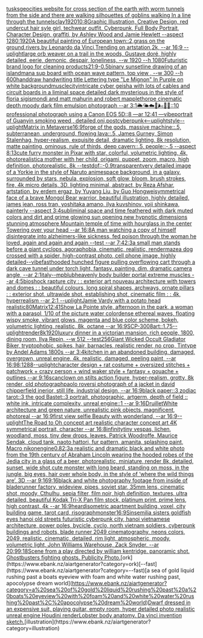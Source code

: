 [tusks](https://www.ebank.nz/aiartgenerator?category=tusks)[geocities website for cross section of the earth with worm tunnels from the side and there are walking silhouettes of goblins walking In a line through the tunnels](https://www.ebank.nz/aiartgenerator?category=geocities%20website%20for%20cross%20section%20of%20the%20earth%20with%20worm%20tunnels%20from%20the%20side%20and%20there%20are%20walking%20silhouettes%20of%20goblins%20walking%20In%20a%20line%20through%20the%20tunnels)[clay](https://www.ebank.nz/aiartgenerator?category=clay)[1920](https://www.ebank.nz/aiartgenerator?category=1920)[10:8](https://www.ebank.nz/aiartgenerator?category=10%3A8)[Graphic Illustration, Creative Design, red undercut hair syle girl, techwear outfit, Cyberpunk, Full Body Portrait, Character Design, graffiti, by Ashley Wood and Jamie Hewlett --aspect 1280:1920](https://www.ebank.nz/aiartgenerator?category=Graphic%20Illustration%2C%20Creative%20Design%2C%20red%20undercut%20hair%20syle%20girl%2C%20techwear%20outfit%2C%20Cyberpunk%2C%20Full%20Body%20Portrait%2C%20Character%20Design%2C%20graffiti%2C%20by%20Ashley%20Wood%20and%20Jamie%20Hewlett%20--aspect%201280%3A1920)[A beautiful painting of  European town::2,grass on the ground,rivers,by Leonardo da Vinci,Trending on artstation,2k, --ar 16:9 --uplight](https://www.ebank.nz/aiartgenerator?category=A%20beautiful%20painting%20of%20%20European%20town%3A%3A2%2Cgrass%20on%20the%20ground%2Crivers%2Cby%20Leonardo%20da%20Vinci%2CTrending%20on%20artstation%2C2k%2C%20--ar%2016%3A9%20--uplight)[large orb weaver on a trail in the woods, Gustave doré, highly detailed, eerie, demonic, despair, loneliness, --w 1920 --h 1080](https://www.ebank.nz/aiartgenerator?category=large%20orb%20weaver%20on%20a%20trail%20in%20the%20woods%2C%20Gustave%20dor%C3%A9%2C%20highly%20detailed%2C%20eerie%2C%20demonic%2C%20despair%2C%20loneliness%2C%20--w%201920%20--h%201080)[Futuristic brand logo for cleaning products](https://www.ebank.nz/aiartgenerator?category=Futuristic%20brand%20logo%20for%20cleaning%20products)[21:9](https://www.ebank.nz/aiartgenerator?category=21%3A9)[-0.5](https://www.ebank.nz/aiartgenerator?category=-0.5)[binary sunset](https://www.ebank.nz/aiartgenerator?category=binary%20sunset)[line drawing of an island](https://www.ebank.nz/aiartgenerator?category=line%20drawing%20of%20an%20island)[man](https://www.ebank.nz/aiartgenerator?category=man)[a sup board with ocean wave pattern, top view , --w 300 --h 600](https://www.ebank.nz/aiartgenerator?category=a%20sup%20board%20with%20ocean%20wave%20pattern%2C%20top%20view%20%2C%20--w%20300%20--h%20600)[handdraw handwriting title Lettering type "Le Mignon" In Purple on white  background](https://www.ebank.nz/aiartgenerator?category=handdraw%20handwriting%20title%20Lettering%20type%20%22Le%20Mignon%22%20In%20Purple%20on%20white%20%20background)[muscle](https://www.ebank.nz/aiartgenerator?category=muscle)[city](https://www.ebank.nz/aiartgenerator?category=city)[intricate cyber geisha with lots of cables and circuit boards in a liminal space detailed dark mysterious in the style of floria sigismondi and matt mahurin and robert mapplethorpe cinematic depth moody dark film emulsion photograph --ar 3:1](https://www.ebank.nz/aiartgenerator?category=intricate%20cyber%20geisha%20with%20lots%20of%20cables%20and%20circuit%20boards%20in%20a%20liminal%20space%20detailed%20dark%20mysterious%20in%20the%20style%20of%20floria%20sigismondi%20and%20matt%20mahurin%20and%20robert%20mapplethorpe%20cinematic%20depth%20moody%20dark%20film%20emulsion%20photograph%20--ar%203%3A1)[🌥🌤☁️💨🌬🌊🌌::10 professional photograph using a Canon EOS 5D::8  —ar 12:41 —vibe](https://www.ebank.nz/aiartgenerator?category=%F0%9F%8C%A5%F0%9F%8C%A4%E2%98%81%EF%B8%8F%F0%9F%92%A8%F0%9F%8C%AC%F0%9F%8C%8A%F0%9F%8C%8C%3A%3A10%20professional%20photograph%20using%20a%20Canon%20EOS%205D%3A%3A8%20%20%E2%80%94ar%2012%3A41%20%E2%80%94vibe)[portrait of Guanyin smoking weed , detailed,](https://www.ebank.nz/aiartgenerator?category=portrait%20of%20Guanyin%20smoking%20weed%20%2C%20detailed%2C)[oni,postcyberpunk](https://www.ebank.nz/aiartgenerator?category=oni%2Cpostcyberpunk)[<--uplight](https://www.ebank.nz/aiartgenerator?category=%3C--uplight)[style](https://www.ebank.nz/aiartgenerator?category=style)[--uplight](https://www.ebank.nz/aiartgenerator?category=--uplight)[Matrix in Metaverse](https://www.ebank.nz/aiartgenerator?category=Matrix%20in%20Metaverse)[16:9](https://www.ebank.nz/aiartgenerator?category=16%3A9)[forge of the gods, massive machine::.5, subterranean, underground, flowing lava::.5, James Gurney, Simon Stalenhag, hyper-realism, exquisite detail, dramatic lighting, 8k resolution, matte painting, ominous, rule of thirds, deep cavern::.5, people::-.5 --aspect 8:13](https://www.ebank.nz/aiartgenerator?category=forge%20of%20the%20gods%2C%20massive%20machine%3A%3A.5%2C%20subterranean%2C%20underground%2C%20flowing%20lava%3A%3A.5%2C%20James%20Gurney%2C%20Simon%20Stalenhag%2C%20hyper-realism%2C%20exquisite%20detail%2C%20dramatic%20lighting%2C%208k%20resolution%2C%20matte%20painting%2C%20ominous%2C%20rule%20of%20thirds%2C%20deep%20cavern%3A%3A.5%2C%20people%3A%3A-.5%20--aspect%208%3A13)[cute furry monster in Pixar with star, colorful, volumetric lighting, 4k, photorealistic](https://www.ebank.nz/aiartgenerator?category=cute%20furry%20monster%20in%20Pixar%20with%20star%2C%20colorful%2C%20volumetric%20lighting%2C%204k%2C%20photorealistic)[a mother with her child, origami, puppet, zoom, macro, high definition, photorealistic, 8k --test](https://www.ebank.nz/aiartgenerator?category=a%20mother%20with%20her%20child%2C%20origami%2C%20puppet%2C%20zoom%2C%20macro%2C%20high%20definition%2C%20photorealistic%2C%208k%20--test)[dof::-0.9](https://www.ebank.nz/aiartgenerator?category=dof%3A%3A-0.9)[transparent](https://www.ebank.nz/aiartgenerator?category=transparent)[very detailed image of a Yorkie in the style of Naruto anime](https://www.ebank.nz/aiartgenerator?category=very%20detailed%20image%20of%20a%20Yorkie%20in%20the%20style%20of%20Naruto%20anime)[space background, in a galaxy, surrounded by stars, nebula, explosion, soft glow, bloom, brush strokes, fire, 4k micro details, 3D, lighting minimal, abstract, by Reza Afshar, artstation, by erdem ergaz, by Yuyang Liu, by Guo Hongwei](https://www.ebank.nz/aiartgenerator?category=space%20background%2C%20in%20a%20galaxy%2C%20surrounded%20by%20stars%2C%20nebula%2C%20explosion%2C%20soft%20glow%2C%20bloom%2C%20brush%20strokes%2C%20fire%2C%204k%20micro%20details%2C%203D%2C%20lighting%20minimal%2C%20abstract%2C%20by%20Reza%20Afshar%2C%20artstation%2C%20by%20erdem%20ergaz%2C%20by%20Yuyang%20Liu%2C%20by%20Guo%20Hongwei)[symmetrical face of a brave Mongol Bear warrior, beautiful illustration, highly detailed, james jean, ross tran, yoshitaka amano, ilya kuvshinov, yoji shinkawa, painterly --aspect 3:4](https://www.ebank.nz/aiartgenerator?category=symmetrical%20face%20of%20a%20brave%20Mongol%20Bear%20warrior%2C%20beautiful%20illustration%2C%20highly%20detailed%2C%20james%20jean%2C%20ross%20tran%2C%20yoshitaka%20amano%2C%20ilya%20kuvshinov%2C%20yoji%20shinkawa%2C%20painterly%20--aspect%203%3A4)[subliminal space and time feathered with dark muted colors and dirt and grime glowing sun opening new hypnotic dimensions stunning atmosphere Mountain temple of time with hourglass in the center Towering over your head --ar 16:8](https://www.ebank.nz/aiartgenerator?category=subliminal%20space%20and%20time%20feathered%20with%20dark%20muted%20colors%20and%20dirt%20and%20grime%20glowing%20sun%20opening%20new%20hypnotic%20dimensions%20stunning%20atmosphere%20Mountain%20temple%20of%20time%20with%20hourglass%20in%20the%20center%20Towering%20over%20your%20head%20--ar%2016%3A8)[A man watching a copy of himself disintegrate into alzheimers-like sickness, fed poison through the woman he loved, again and again and again --test --ar 7:4](https://www.ebank.nz/aiartgenerator?category=A%20man%20watching%20a%20copy%20of%20himself%20disintegrate%20into%20alzheimers-like%20sickness%2C%20fed%20poison%20through%20the%20woman%20he%20loved%2C%20again%20and%20again%20and%20again%20--test%20--ar%207%3A4)[2:3](https://www.ebank.nz/aiartgenerator?category=2%3A3)[a small man stands before a giant cyclops, agoraphobia, cinematic, realistic, render](https://www.ebank.nz/aiartgenerator?category=a%20small%20man%20stands%20before%20a%20giant%20cyclops%2C%20agoraphobia%2C%20cinematic%2C%20realistic%2C%20render)[maze](https://www.ebank.nz/aiartgenerator?category=maze)[a dog crossed with a spider, high-contrast photo, cell phone image, highly detailed](https://www.ebank.nz/aiartgenerator?category=a%20dog%20crossed%20with%20a%20spider%2C%20high-contrast%20photo%2C%20cell%20phone%20image%2C%20highly%20detailed)[--vibefast](https://www.ebank.nz/aiartgenerator?category=--vibefast)[hooded hunched figure pulling overflowing cart through a dark cave tunnel under torch light, fantasy, painting, dim, dramatic camera angle, --ar 2:1](https://www.ebank.nz/aiartgenerator?category=hooded%20hunched%20figure%20pulling%20overflowing%20cart%20through%20a%20dark%20cave%20tunnel%20under%20torch%20light%2C%20fantasy%2C%20painting%2C%20dim%2C%20dramatic%20camera%20angle%2C%20--ar%202%3A1)[italy](https://www.ebank.nz/aiartgenerator?category=italy)[--mp](https://www.ebank.nz/aiartgenerator?category=--mp)[blub](https://www.ebank.nz/aiartgenerator?category=blub)[heavenly body builder portal extreme muscles --ar 4:5](https://www.ebank.nz/aiartgenerator?category=heavenly%20body%20builder%20portal%20extreme%20muscles%20--ar%204%3A5)[bioshock rapture city : : exterior art nouveau architecture with towers and domes : : beautiful colours, long spiral shapes, archways, ornate pillars : : exterior shot, ultrawide shot, establishing shot, cinematic film : : 4k, hyperrealism --ar 2:1 --uplight](https://www.ebank.nz/aiartgenerator?category=bioshock%20rapture%20city%20%3A%20%3A%20exterior%20art%20nouveau%20architecture%20with%20towers%20and%20domes%20%3A%20%3A%20beautiful%20colours%2C%20long%20spiral%20shapes%2C%20archways%2C%20ornate%20pillars%20%3A%20%3A%20exterior%20shot%2C%20ultrawide%20shot%2C%20establishing%20shot%2C%20cinematic%20film%20%3A%20%3A%204k%2C%20hyperrealism%20--ar%202%3A1%20--uplight)[Jamie Vardy with a potato head realistic](https://www.ebank.nz/aiartgenerator?category=Jamie%20Vardy%20with%20a%20potato%20head%20realistic)[80](https://www.ebank.nz/aiartgenerator?category=80)[Matrix](https://www.ebank.nz/aiartgenerator?category=Matrix)[12:41](https://www.ebank.nz/aiartgenerator?category=12%3A41)[Show La Pointe style, afternoon in the park, a woman with a parasol, 1/10 of the picture water color](https://www.ebank.nz/aiartgenerator?category=Show%20La%20Pointe%20style%2C%20afternoon%20in%20the%20park%2C%20a%20woman%20with%20a%20parasol%2C%201/10%20of%20the%20picture%20water%20color)[dense ethereal waves, floating wispy smoke, vibrant glows, magenta and blue color scheme, bokeh, volumetric lighting, realistic, 8k, octane --ar 16:9](https://www.ebank.nz/aiartgenerator?category=dense%20ethereal%20waves%2C%20floating%20wispy%20smoke%2C%20vibrant%20glows%2C%20magenta%20and%20blue%20color%20scheme%2C%20bokeh%2C%20volumetric%20lighting%2C%20realistic%2C%208k%2C%20octane%20--ar%2016%3A9)[SCP-3008](https://www.ebank.nz/aiartgenerator?category=SCP-3008)[art::1.75](https://www.ebank.nz/aiartgenerator?category=art%3A%3A1.75)[--uplight](https://www.ebank.nz/aiartgenerator?category=--uplight)[render](https://www.ebank.nz/aiartgenerator?category=render)[8k](https://www.ebank.nz/aiartgenerator?category=8k)[1920](https://www.ebank.nz/aiartgenerator?category=1920)[luxury dinner in a victorian mansion, rich people, 1800, dining room, Ilya Repin, --w 512 --test](https://www.ebank.nz/aiartgenerator?category=luxury%20dinner%20in%20a%20victorian%20mansion%2C%20rich%20people%2C%201800%2C%20dining%20room%2C%20Ilya%20Repin%2C%20--w%20512%20--test)[256](https://www.ebank.nz/aiartgenerator?category=256)[Giant Wicked Occult Gladiator Biker, tryptophobic, spikes, hair, barnacles, realistic render, no crop, Tintype by Andel Adams 1800s --ar 3:4](https://www.ebank.nz/aiartgenerator?category=Giant%20Wicked%20Occult%20Gladiator%20Biker%2C%20tryptophobic%2C%20spikes%2C%20hair%2C%20barnacles%2C%20realistic%20render%2C%20no%20crop%2C%20Tintype%20by%20Andel%20Adams%201800s%20--ar%203%3A4)[kitchen in an abandoned building, damaged, overgrown, unreal engine, 4k, realistic, damaged, peeling paint, --ar 16:9](https://www.ebank.nz/aiartgenerator?category=kitchen%20in%20an%20abandoned%20building%2C%20damaged%2C%20overgrown%2C%20unreal%20engine%2C%204k%2C%20realistic%2C%20damaged%2C%20peeling%20paint%2C%20--ar%2016%3A9)[8:12](https://www.ebank.nz/aiartgenerator?category=8%3A12)[88](https://www.ebank.nz/aiartgenerator?category=88)[--uplight](https://www.ebank.nz/aiartgenerator?category=--uplight)[character design + rat costume + oversized stitches + patchwork + crazy person + wind waker style + fantasy + gouache + outlines --ar 9:16](https://www.ebank.nz/aiartgenerator?category=character%20design%20%2B%20rat%20costume%20%2B%20oversized%20stitches%20%2B%20patchwork%20%2B%20crazy%20person%20%2B%20wind%20waker%20style%20%2B%20fantasy%20%2B%20gouache%20%2B%20outlines%20--ar%209%3A16)[scan](https://www.ebank.nz/aiartgenerator?category=scan)[clown on stilts action figure, hyper-realism, grotty, 8k render, old photograph](https://www.ebank.nz/aiartgenerator?category=clown%20on%20stilts%20action%20figure%2C%20hyper-realism%2C%20grotty%2C%208k%20render%2C%20old%20photograph)[paolo roversi photograph of a jacket in david chipperfield inerior, still life, industrial design, --ar 16:9](https://www.ebank.nz/aiartgenerator?category=paolo%20roversi%20photograph%20of%20a%20jacket%20in%20david%20chipperfield%20inerior%2C%20still%20life%2C%20industrial%20design%2C%20--ar%2016%3A9)[black paper::3 zodiac tarot::3 the god Bastet::3 portrait, photographic, artgerm, depth of field :: white ink, intricate complexity, unreal engine::1 --ar 9:16](https://www.ebank.nz/aiartgenerator?category=black%20paper%3A%3A3%20zodiac%20tarot%3A%3A3%20the%20god%20Bastet%3A%3A3%20portrait%2C%20photographic%2C%20artgerm%2C%20depth%20of%20field%20%3A%3A%20white%20ink%2C%20intricate%20complexity%2C%20unreal%20engine%3A%3A1%20--ar%209%3A16)[Druillet](https://www.ebank.nz/aiartgenerator?category=Druillet)[White architecture and green nature, unrealistic pink objects, magnificent, photoreal --ar 16:9](https://www.ebank.nz/aiartgenerator?category=White%20architecture%20and%20green%20nature%2C%20unrealistic%20pink%20objects%2C%20magnificent%2C%20photoreal%20--ar%2016%3A9)[first view selfie Beauty with wonderland, --ar 16:9](https://www.ebank.nz/aiartgenerator?category=first%20view%20selfie%20Beauty%20with%20wonderland%2C%20--ar%2016%3A9)[--uplight](https://www.ebank.nz/aiartgenerator?category=--uplight)[The Road to Oh concept art realistic character concept art 4K symmetrical portrait, character --ar 16:8](https://www.ebank.nz/aiartgenerator?category=The%20Road%20to%20Oh%20concept%20art%20realistic%20character%20concept%20art%204K%20symmetrical%20portrait%2C%20character%20--ar%2016%3A8)[infinity](https://www.ebank.nz/aiartgenerator?category=infinity)[tiny vespas, lichen, woodland, moss, tiny dew drops. leaves. Patrick Woodroffe, Maurice Sendak, cloud tank, naoto hattori, fur pattern, amanita, splashing paint, Macro nikon](https://www.ebank.nz/aiartgenerator?category=tiny%20vespas%2C%20lichen%2C%20woodland%2C%20moss%2C%20tiny%20dew%20drops.%20leaves.%20Patrick%20Woodroffe%2C%20Maurice%20Sendak%2C%20cloud%20tank%2C%20naoto%20hattori%2C%20fur%20pattern%2C%20amanita%2C%20splashing%20paint%2C%20Macro%20nikon)[engine](https://www.ebank.nz/aiartgenerator?category=engine)[0.8](https://www.ebank.nz/aiartgenerator?category=0.8)[2:3](https://www.ebank.nz/aiartgenerator?category=2%3A3)[a realistic and dramatic black and white photo from the 19th century of Abraham Lincoln wearing the hooded robes of the Jedi](https://www.ebank.nz/aiartgenerator?category=a%20realistic%20and%20dramatic%20black%20and%20white%20photo%20from%20the%2019th%20century%20of%20Abraham%20Lincoln%20wearing%20the%20hooded%20robes%20of%20the%20Jedi)[a city in a glass of a beer, photorealistic, miniature, render 8k, detailed, sunset, wide shot,](https://www.ebank.nz/aiartgenerator?category=a%20city%20in%20a%20glass%20of%20a%20beer%2C%20photorealistic%2C%20miniature%2C%20render%208k%2C%20detailed%2C%20sunset%2C%20wide%20shot%2C)[cute monster with long beard, standing on moss, in the jungle,  big eyes, hair over whole body, in the style of ‘where the wild things are’, 3D --ar 9:16](https://www.ebank.nz/aiartgenerator?category=cute%20monster%20with%20long%20beard%2C%20standing%20on%20moss%2C%20in%20the%20jungle%2C%20%20big%20eyes%2C%20hair%20over%20whole%20body%2C%20in%20the%20style%20of%20%E2%80%98where%20the%20wild%20things%20are%E2%80%99%2C%203D%20--ar%209%3A16)[9:16](https://www.ebank.nz/aiartgenerator?category=9%3A16)[black and white photography footage from inside of bladerunner factory, wideview, pipes, soviet star, 35mm lens, cinematic shot, moody, Cthulhu, sepia filter, film noir, high definition, textures, ultra detailed, beautiful Kodak Tri-X Pan film stock, platinum print, prime lens, high contrast, 4k --ar 16:9](https://www.ebank.nz/aiartgenerator?category=black%20and%20white%20photography%20footage%20from%20inside%20of%20bladerunner%20factory%2C%20wideview%2C%20pipes%2C%20soviet%20star%2C%2035mm%20lens%2C%20cinematic%20shot%2C%20moody%2C%20Cthulhu%2C%20sepia%20filter%2C%20film%20noir%2C%20high%20definition%2C%20textures%2C%20ultra%20detailed%2C%20beautiful%20Kodak%20Tri-X%20Pan%20film%20stock%2C%20platinum%20print%2C%20prime%20lens%2C%20high%20contrast%2C%204k%20--ar%2016%3A9)[heard](https://www.ebank.nz/aiartgenerator?category=heard)[isometric apartment building, voxel, city building game, tarot card, risograph](https://www.ebank.nz/aiartgenerator?category=isometric%20apartment%20building%2C%20voxel%2C%20city%20building%20game%2C%20tarot%20card%2C%20risograph)[monster](https://www.ebank.nz/aiartgenerator?category=monster)[16:9](https://www.ebank.nz/aiartgenerator?category=16%3A9)[Sinsemilia sisters goldfish eyes hanoi old streets futuristic cyberpunk city, hanoi vietnamese architecture, power poles, bycicle, cyclo, north vietnam soldiers, cyberpunk buildings and robots, blade runner 2049 cinematography, neons colors, 2049, realistic, cinematic, detailed, rim light, atmospheric, moody, volumetric light, John Williams Warehouse, Zack Snyder, --ar 20:9](https://www.ebank.nz/aiartgenerator?category=Sinsemilia%20sisters%20goldfish%20eyes%20hanoi%20old%20streets%20futuristic%20cyberpunk%20city%2C%20hanoi%20vietnamese%20architecture%2C%20power%20poles%2C%20bycicle%2C%20cyclo%2C%20north%20vietnam%20soldiers%2C%20cyberpunk%20buildings%20and%20robots%2C%20blade%20runner%202049%20cinematography%2C%20neons%20colors%2C%202049%2C%20realistic%2C%20cinematic%2C%20detailed%2C%20rim%20light%2C%20atmospheric%2C%20moody%2C%20volumetric%20light%2C%20John%20Williams%20Warehouse%2C%20Zack%20Snyder%2C%20--ar%2020%3A9)[9:18](https://www.ebank.nz/aiartgenerator?category=9%3A18)[Scene from a play directed by william kentridge. panoramic shot. Ghostbusters fighting ghosts.  Publicity Photo.](https://www.ebank.nz/aiartgenerator?category=Scene%20from%20a%20play%20directed%20by%20william%20kentridge.%20panoramic%20shot.%20Ghostbusters%20fighting%20ghosts.%20%20Publicity%20Photo.)[ork](https://www.ebank.nz/aiartgenerator?category=ork)[--fast](https://www.ebank.nz/aiartgenerator?category=--fast)[a sea of gold liquid rushing past a boats eyeview with foam and white water rushing past, apocolypse dream world](https://www.ebank.nz/aiartgenerator?category=a%20sea%20of%20gold%20liquid%20rushing%20past%20a%20boats%20eyeview%20with%20foam%20and%20white%20water%20rushing%20past%2C%20apocolypse%20dream%20world)[Dwarf dressed in an expensive suit, playing guitar, empty room, hyper detailed photo realistic unreal engine Houdini render](https://www.ebank.nz/aiartgenerator?category=Dwarf%20dressed%20in%20an%20expensive%20suit%2C%20playing%20guitar%2C%20empty%20room%2C%20hyper%20detailed%20photo%20realistic%20unreal%20engine%20Houdini%20render)[Lobster body anatomy. Da vinci invention sketch.](https://www.ebank.nz/aiartgenerator?category=Lobster%20body%20anatomy.%20Da%20vinci%20invention%20sketch.)[illustration](https://www.ebank.nz/aiartgenerator?category=illustration)